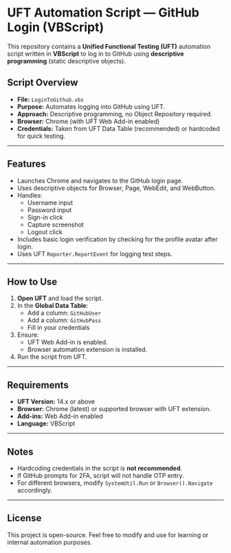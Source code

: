 # UFT Automation Script — GitHub Login (VBScript)
This repository contains a **Unified Functional Testing (UFT)** automation script written in **VBScript** to log in to GitHub using **descriptive programming** (static descriptive objects).

## Script Overview
- **File:** `LoginToGithub.vbs`
- **Purpose:** Automates logging into GitHub using UFT.
- **Approach:** Descriptive programming, no Object Repository required.
- **Browser:** Chrome (with UFT Web Add-in enabled)
- **Credentials:** Taken from UFT Data Table (recommended) or hardcoded for quick testing.

---

## Features
- Launches Chrome and navigates to the GitHub login page.
- Uses descriptive objects for Browser, Page, WebEdit, and WebButton.
- Handles:
  - Username input
  - Password input
  - Sign-in click
  - Capture screenshot
  - Logout click
- Includes basic login verification by checking for the profile avatar after login.
- Uses UFT `Reporter.ReportEvent` for logging test steps.

---

## How to Use
1. **Open UFT** and load the script.
2. In the **Global Data Table**:
   - Add a column: `GitHubUser`
   - Add a column: `GitHubPass`
   - Fill in your credentials  
3. Ensure:
   - UFT Web Add-in is enabled.
   - Browser automation extension is installed.
4. Run the script from UFT.

---

## Requirements
- **UFT Version:** 14.x or above
- **Browser:** Chrome (latest) or supported browser with UFT extension.
- **Add-ins:** Web Add-in enabled
- **Language:** VBScript

---

## Notes
- Hardcoding credentials in the script is **not recommended**.
- If GitHub prompts for 2FA, script will not handle OTP entry.
- For different browsers, modify `SystemUtil.Run` or `Browser().Navigate` accordingly.

---

## License
This project is open-source. Feel free to modify and use for learning or internal automation purposes.
